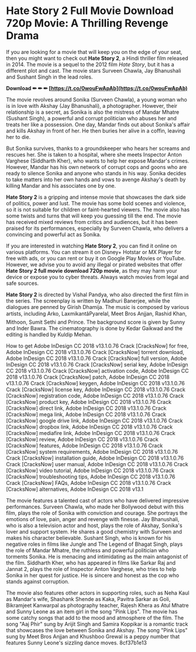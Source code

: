 # Hate Story 2 Full Movie Download 720p Movie: A Thrilling Revenge Drama
 
If you are looking for a movie that will keep you on the edge of your seat, then you might want to check out **Hate Story 2**, a Hindi thriller film released in 2014. The movie is a sequel to the 2012 film *Hate Story*, but it has a different plot and cast. The movie stars Surveen Chawla, Jay Bhanushali and Sushant Singh in the lead roles.
 
**Download ✏ ✏ ✏ [https://t.co/0wouFwApAb](https://t.co/0wouFwApAb)**


 
The movie revolves around Sonika (Surveen Chawla), a young woman who is in love with Akshay (Jay Bhanushali), a photographer. However, their relationship is a secret, as Sonika is also the mistress of Mandar Mhatre (Sushant Singh), a powerful and corrupt politician who abuses her and treats her like a possession. One day, Mandar finds out about Sonika's affair and kills Akshay in front of her. He then buries her alive in a coffin, leaving her to die.
 
But Sonika survives, thanks to a groundskeeper who hears her screams and rescues her. She is taken to a hospital, where she meets Inspector Anton Varghese (Siddharth Kher), who wants to help her expose Mandar's crimes. However, Mandar has his own network of corrupt cops and goons who are ready to silence Sonika and anyone who stands in his way. Sonika decides to take matters into her own hands and vows to avenge Akshay's death by killing Mandar and his associates one by one.
 
**Hate Story 2** is a gripping and intense movie that showcases the dark side of politics, power and lust. The movie has some bold scenes and violence, so it is not suitable for children or faint-hearted viewers. The movie also has some twists and turns that will keep you guessing till the end. The movie has received mixed reviews from critics and audiences, but it has been praised for its performances, especially by Surveen Chawla, who delivers a convincing and powerful act as Sonika.
 
If you are interested in watching **Hate Story 2**, you can find it online on various platforms. You can stream it on Disney+ Hotstar or MX Player for free with ads, or you can rent or buy it on Google Play Movies or YouTube. However, we advise you to avoid any illegal or pirated websites that offer **Hate Story 2 full movie download 720p movie**, as they may harm your device or expose you to cyber threats. Always watch movies from legal and safe sources.
  
**Hate Story 2** is directed by Vishal Pandya, who also directed the first film in the series. The screenplay is written by Madhuri Banerjee, while the dialogues are penned by Girish Dhamija. The music is composed by various artists, including Arko, LaxmikantâPyarelal, Meet Bros Anjjan, Rashid Khan, Mithoon, Sumit Sethi and Prince. The background score is given by Sunny and Inder Bawra. The cinematography is done by Kedar Gaikwad and the editing is handled by Kuldip Mehan.
 
How to get Adobe InDesign CC 2018 v13.1.0.76 Crack [CracksNow] for free,  Adobe InDesign CC 2018 v13.1.0.76 Crack [CracksNow] torrent download,  Adobe InDesign CC 2018 v13.1.0.76 Crack [CracksNow] full version,  Adobe InDesign CC 2018 v13.1.0.76 Crack [CracksNow] serial key,  Adobe InDesign CC 2018 v13.1.0.76 Crack [CracksNow] activation code,  Adobe InDesign CC 2018 v13.1.0.76 Crack [CracksNow] patch,  Adobe InDesign CC 2018 v13.1.0.76 Crack [CracksNow] keygen,  Adobe InDesign CC 2018 v13.1.0.76 Crack [CracksNow] license key,  Adobe InDesign CC 2018 v13.1.0.76 Crack [CracksNow] registration code,  Adobe InDesign CC 2018 v13.1.0.76 Crack [CracksNow] product key,  Adobe InDesign CC 2018 v13.1.0.76 Crack [CracksNow] direct link,  Adobe InDesign CC 2018 v13.1.0.76 Crack [CracksNow] mega link,  Adobe InDesign CC 2018 v13.1.0.76 Crack [CracksNow] google drive link,  Adobe InDesign CC 2018 v13.1.0.76 Crack [CracksNow] dropbox link,  Adobe InDesign CC 2018 v13.1.0.76 Crack [CracksNow] mediafire link,  Adobe InDesign CC 2018 v13.1.0.76 Crack [CracksNow] review,  Adobe InDesign CC 2018 v13.1.0.76 Crack [CracksNow] features,  Adobe InDesign CC 2018 v13.1.0.76 Crack [CracksNow] system requirements,  Adobe InDesign CC 2018 v13.1.0.76 Crack [CracksNow] installation guide,  Adobe InDesign CC 2018 v13.1.0.76 Crack [CracksNow] user manual,  Adobe InDesign CC 2018 v13.1.0.76 Crack [CracksNow] video tutorial,  Adobe InDesign CC 2018 v13.1.0.76 Crack [CracksNow] troubleshooting tips,  Adobe InDesign CC 2018 v13.1.0.76 Crack [CracksNow] FAQs,  Adobe InDesign CC 2018 v13.1.0.76 Crack [CracksNow] alternatives,  Adobe InDesign CC 2018 v13.1
 
The movie features a talented cast of actors who have delivered impressive performances. Surveen Chawla, who made her Bollywood debut with this film, plays the role of Sonika with conviction and courage. She portrays the emotions of love, pain, anger and revenge with finesse. Jay Bhanushali, who is also a television actor and host, plays the role of Akshay, Sonika's lover and support system. He shares a good chemistry with Surveen and makes his character believable. Sushant Singh, who is known for his negative roles in films like Jungle and The Legend of Bhagat Singh, plays the role of Mandar Mhatre, the ruthless and powerful politician who torments Sonika. He is menacing and intimidating as the main antagonist of the film. Siddharth Kher, who has appeared in films like Sarkar Raj and Jannat 2, plays the role of Inspector Anton Varghese, who tries to help Sonika in her quest for justice. He is sincere and honest as the cop who stands against corruption.
 
The movie also features other actors in supporting roles, such as Neha Kaul as Mandar's wife, Shashank Shende as Kaka, Pavitra Sarkar as Goli, Bikramjeet Kanwarpal as photography teacher, Rajesh Khera as Atul Mhatre and Sunny Leone as an item girl in the song "Pink Lips". The movie has some catchy songs that add to the mood and atmosphere of the film. The song "Aaj Phir" sung by Arijit Singh and Samira Koppikar is a romantic track that showcases the love between Sonika and Akshay. The song "Pink Lips" sung by Meet Bros Anjjan and Khushboo Grewal is a peppy number that features Sunny Leone's sizzling dance moves.
 8cf37b1e13
 
